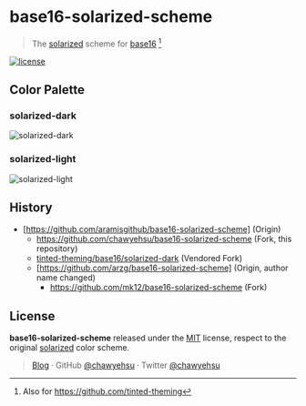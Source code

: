 # base16-solarized-scheme

> The [solarized] scheme for [base16] [^1]

[![license][license-badge]](LICENSE)

## Color Palette

### solarized-dark

![solarized-dark](preview-solarized-dark.png)

### solarized-light

![solarized-light](preview-solarized-light.png)

## History

- [https://github.com/aramisgithub/base16-solarized-scheme] (Origin)
  - https://github.com/chawyehsu/base16-solarized-scheme (Fork, this repository)
  - [tinted-theming/base16/solarized-dark] (Vendored Fork)
  - [https://github.com/arzg/base16-solarized-scheme] (Origin, author name changed)
    - https://github.com/mk12/base16-solarized-scheme (Fork)

## License

**base16-solarized-scheme** released under the [MIT](LICENSE) license, respect to the original [solarized] color scheme.

> [Blog](https://chawyehsu.com) · GitHub [@chawyehsu](https://github.com/chawyehsu) · Twitter [@chawyehsu](https://twitter.com/chawyehsu)


[solarized]: https://ethanschoonover.com/solarized/
[base16]: https://github.com/chriskempson/base16
[license-badge]: https://img.shields.io/github/license/chawyehsu/base16-solarized-scheme?style=flat&logo=spdx&logoColor=657b83&colorA=002B36&colorB=FDF6E3
[https://github.com/aramisgithub/base16-solarized-scheme]: https://web.archive.org/web/20180627191516/https://github.com/aramisgithub/base16-solarized-scheme
[https://github.com/arzg/base16-solarized-scheme]: https://web.archive.org/web/20220626164412/https://github.com/arzg/base16-solarized-scheme
[tinted-theming/base16/solarized-dark]: https://github.com/tinted-theming/schemes/blob/spec-0.11/base16/solarized-dark.yaml

[^1]: Also for https://github.com/tinted-theming
